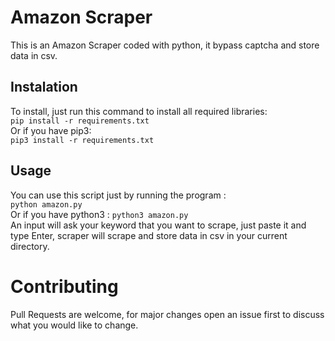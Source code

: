 # Amazon Scraper
This is an Amazon Scraper coded with python, it bypass captcha and store data in csv.
## Instalation
To install, just run this command to install all required libraries: <br>
```pip install -r requirements.txt``` <br>
Or if you have pip3: <br>
```pip3 install -r requirements.txt``` <br>
## Usage
You can use this script just by running the program : <br>
```python amazon.py``` <br>
Or if you have python3 : 
```python3 amazon.py``` <br>
An input will ask your keyword that you want to scrape, just paste it and type Enter, scraper will scrape and store data in csv in your current directory. <br>
# Contributing
Pull Requests are welcome, for major changes open an issue first to discuss what you would like to change.